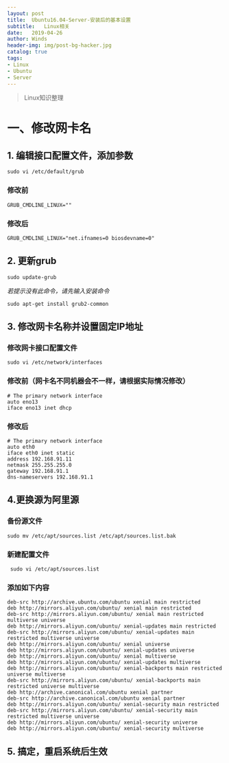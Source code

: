 ```yaml
---
layout: post
title:  Ubuntu16.04-Server-安装后的基本设置
subtitle:   Linux相关
date:   2019-04-26
author: Winds
header-img: img/post-bg-hacker.jpg
catalog: true
tags:
- Linux
- Ubuntu
- Server
---
```


>Linux知识整理

# 一、修改网卡名

## 1. 编辑接口配置文件，添加参数

```shell
sudo vi /etc/default/grub
```

### 修改前

```shell
GRUB_CMDLINE_LINUX=""
```

### 修改后

```shell
GRUB_CMDLINE_LINUX="net.ifnames=0 biosdevname=0"
```

## 2. 更新grub

```shell
sudo update-grub
```

*若提示没有此命令，请先输入安装命令*

```shell
sudo apt-get install grub2-common
```

## 3. 修改网卡名称并设置固定IP地址

### 修改网卡接口配置文件

```shell
sudo vi /etc/network/interfaces
```

### 修改前（网卡名不同机器会不一样，请根据实际情况修改）

```shell
# The primary network interface
auto eno13
iface eno13 inet dhcp
```

### 修改后

```shell
# The primary network interface
auto eth0
iface eth0 inet static
address 192.168.91.11
netmask 255.255.255.0
gateway 192.168.91.1
dns-nameservers 192.168.91.1
```

## 4.更换源为阿里源

### 备份源文件

```shell
sudo mv /etc/apt/sources.list /etc/apt/sources.list.bak
```

### 新建配置文件

```shell
 sudo vi /etc/apt/sources.list
```

### 添加如下内容

```shell
deb-src http://archive.ubuntu.com/ubuntu xenial main restricted
deb http://mirrors.aliyun.com/ubuntu/ xenial main restricted
deb-src http://mirrors.aliyun.com/ubuntu/ xenial main restricted multiverse universe
deb http://mirrors.aliyun.com/ubuntu/ xenial-updates main restricted
deb-src http://mirrors.aliyun.com/ubuntu/ xenial-updates main restricted multiverse universe
deb http://mirrors.aliyun.com/ubuntu/ xenial universe
deb http://mirrors.aliyun.com/ubuntu/ xenial-updates universe
deb http://mirrors.aliyun.com/ubuntu/ xenial multiverse
deb http://mirrors.aliyun.com/ubuntu/ xenial-updates multiverse
deb http://mirrors.aliyun.com/ubuntu/ xenial-backports main restricted universe multiverse
deb-src http://mirrors.aliyun.com/ubuntu/ xenial-backports main restricted universe multiverse
deb http://archive.canonical.com/ubuntu xenial partner
deb-src http://archive.canonical.com/ubuntu xenial partner
deb http://mirrors.aliyun.com/ubuntu/ xenial-security main restricted
deb-src http://mirrors.aliyun.com/ubuntu/ xenial-security main restricted multiverse universe
deb http://mirrors.aliyun.com/ubuntu/ xenial-security universe
deb http://mirrors.aliyun.com/ubuntu/ xenial-security multiverse
```

## 5. 搞定，重启系统后生效